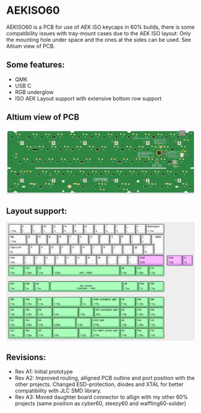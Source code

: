 # AEKISO60

AEKISO60 is a PCB for use of AEK ISO keycaps in 60% builds, there is some compatibility issues with tray-mount cases due to the AEK ISO layout: Only the mounting hole under space and the ones at the sides can be used. See Altium view of PCB.

## Some features:
- QMK
- USB C
- RGB underglow
- ISO AEK Layout support with extensive bottom row support

## Altium view of PCB
![alt text](./readme-images/AEKISO60_Rev_A2.jpg "PCB View - Rev B")

## Layout support: 
![alt text](./readme-images/layout_support.jpg "Layout support")

## Revisions:
- Rev A1: Initial prototype
- Rev A2: Improved routing, alligned PCB outline and port position with the other projects. Changed ESD-protection, diodes and XTAL for better compatibility with JLC SMD library.
- Rev A3: Moved daughter board connector to allign with my other 60% projects (same position as cyber60, steezy60 and waffling60-solder)
